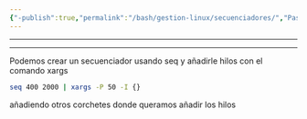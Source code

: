 ```yaml
---
{"-publish":true,"permalink":"/bash/gestion-linux/secuenciadores/","PassFrontmatter":true}
---
```



-------------

---------------------

Podemos crear un secuenciador usando seq y añadirle hilos con el comando xargs

```bash
seq 400 2000 | xargs -P 50 -I {}
```

añadiendo otros corchetes donde queramos añadir los hilos